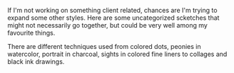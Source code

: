 If I'm not working on something client related, chances are I'm trying to expand some other styles. Here are some uncategorized scketches that might not necessarily go together, but could be very well among my favourite things. 

There are different techniques used from colored dots, peonies in watercolor, portrait in charcoal, sights in colored fine liners to collages and black ink drawings.
